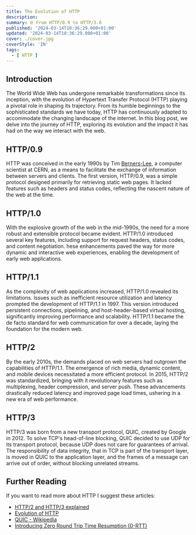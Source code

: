 ```yaml
---
title: The Evolution of HTTP
description: 
summary: 🌐 From HTTP/0.9 to HTTP/3.0
published: '2024-03-14T10:36:29.000+01:00'
updated: '2024-03-14T10:36:29.000+01:00'
cover: ./cover.jpg
coverStyle: 'IN'
tags:
  - [ HTTP ]
---
```


## Introduction
The World Wide Web has undergone remarkable transformations since its inception, with the evolution of Hypertext Transfer Protocol (HTTP) playing a pivotal role in shaping its trajectory.
From its humble beginnings to the sophisticated standards we have today, HTTP has continuously adapted to accommodate the changing landscape of the internet.
In this blog post, we delve into the journey of HTTP, exploring its evolution and the impact it has had on the way we interact with the web.

## HTTP/0.9
HTTP was conceived in the early 1990s by Tim [Berners-Lee](https://www.w3.org/People/Berners-Lee/), a computer scientist at CERN, as a means to facilitate the exchange of information between servers and clients.
The first version, HTTP/0.9, was a simple protocol designed primarily for retrieving static web pages. It lacked features such as headers and status codes, reflecting the nascent nature of the web at the time.

## HTTP/1.0
With the explosive growth of the web in the mid-1990s, the need for a more robust and extensible protocol became evident.
HTTP/1.0 introduced several key features, including support for request headers, status codes, and content negotiation. 
hese enhancements paved the way for more dynamic and interactive web experiences, enabling the development of early web applications.

## HTTP/1.1
As the complexity of web applications increased, HTTP/1.0 revealed its limitations.
Issues such as inefficient resource utilization and latency prompted the development of HTTP/1.1 in 1997.
This version introduced persistent connections, pipelining, and host-header-based virtual hosting, significantly improving performance and scalability.
HTTP/1.1 became the de facto standard for web communication for over a decade, laying the foundation for the modern web.

## HTTP/2
By the early 2010s, the demands placed on web servers had outgrown the capabilities of HTTP/1.1.
The emergence of rich media, dynamic content, and mobile devices necessitated a more efficient protocol.
In 2015, HTTP/2 was standardized, bringing with it revolutionary features such as multiplexing, header compression, and server push.
These advancements drastically reduced latency and improved page load times, ushering in a new era of web performance.

## HTTP/3
HTTP/3 was born from a new transport protocol, QUIC, created by Google in 2012.
To solve TCP's head-of-line blocking, QUIC decided to use UDP for its transport protocol, because UDP does not care for guarantees of arrival.
The responsibility of data integrity, that in TCP is part of the transport layer, is moved in QUIC to the application layer, and the frames of a message can arrive out of order, without blocking unrelated streams.

## Further Reading
If you want to read more about HTTP I suggest these articles:

* [HTTP/2 and HTTP/3 explained](https://alexandrehtrb.github.io/posts/2024/03/http2-and-http3-explained/)
* [Evolution of HTTP](https://developer.mozilla.org/en-US/docs/Web/HTTP/Basics_of_HTTP/Evolution_of_HTTP)
* [QUIC - Wikipedia](https://en.wikipedia.org/wiki/QUIC)
* [Introducing Zero Round Trip Time Resumption (0-RTT)](https://blog.cloudflare.com/introducing-0-rtt)
